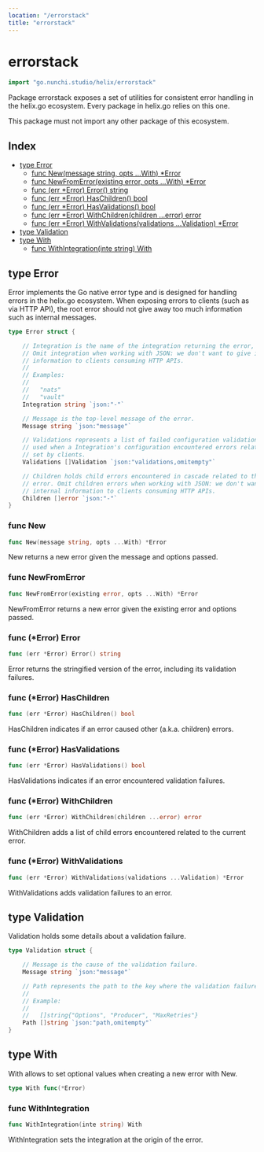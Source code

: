 ```yaml
---
location: "/errorstack"
title: "errorstack"
---
```


# errorstack

```go
import "go.nunchi.studio/helix/errorstack"
```

Package errorstack exposes a set of utilities for consistent error handling in the helix.go ecosystem. Every package in helix.go relies on this one.

This package must not import any other package of this ecosystem.

## Index

- [type Error](<#Error>)
  - [func New\(message string, opts ...With\) \*Error](<#New>)
  - [func NewFromError\(existing error, opts ...With\) \*Error](<#NewFromError>)
  - [func \(err \*Error\) Error\(\) string](<#Error.Error>)
  - [func \(err \*Error\) HasChildren\(\) bool](<#Error.HasChildren>)
  - [func \(err \*Error\) HasValidations\(\) bool](<#Error.HasValidations>)
  - [func \(err \*Error\) WithChildren\(children ...error\) error](<#Error.WithChildren>)
  - [func \(err \*Error\) WithValidations\(validations ...Validation\) \*Error](<#Error.WithValidations>)
- [type Validation](<#Validation>)
- [type With](<#With>)
  - [func WithIntegration\(inte string\) With](<#WithIntegration>)


## type Error

Error implements the Go native error type and is designed for handling errors in the helix.go ecosystem. When exposing errors to clients \(such as via HTTP API\), the root error should not give away too much information such as internal messages.

```go
type Error struct {

    // Integration is the name of the integration returning the error, if applicable.
    // Omit integration when working with JSON: we don't want to give internal
    // information to clients consuming HTTP APIs.
    //
    // Examples:
    //
    //   "nats"
    //   "vault"
    Integration string `json:"-"`

    // Message is the top-level message of the error.
    Message string `json:"message"`

    // Validations represents a list of failed configuration validations. This is
    // used when a Integration's configuration encountered errors related to values
    // set by clients.
    Validations []Validation `json:"validations,omitempty"`

    // Children holds child errors encountered in cascade related to the current
    // error. Omit children errors when working with JSON: we don't want to give
    // internal information to clients consuming HTTP APIs.
    Children []error `json:"-"`
}
```

### func New

```go
func New(message string, opts ...With) *Error
```

New returns a new error given the message and options passed.

### func NewFromError

```go
func NewFromError(existing error, opts ...With) *Error
```

NewFromError returns a new error given the existing error and options passed.

### func \(\*Error\) Error

```go
func (err *Error) Error() string
```

Error returns the stringified version of the error, including its validation failures.

### func \(\*Error\) HasChildren

```go
func (err *Error) HasChildren() bool
```

HasChildren indicates if an error caused other \(a.k.a. children\) errors.

### func \(\*Error\) HasValidations

```go
func (err *Error) HasValidations() bool
```

HasValidations indicates if an error encountered validation failures.

### func \(\*Error\) WithChildren

```go
func (err *Error) WithChildren(children ...error) error
```

WithChildren adds a list of child errors encountered related to the current error.

### func \(\*Error\) WithValidations

```go
func (err *Error) WithValidations(validations ...Validation) *Error
```

WithValidations adds validation failures to an error.

## type Validation

Validation holds some details about a validation failure.

```go
type Validation struct {

    // Message is the cause of the validation failure.
    Message string `json:"message"`

    // Path represents the path to the key where the validation failure occurred.
    //
    // Example:
    //
    //   []string{"Options", "Producer", "MaxRetries"}
    Path []string `json:"path,omitempty"`
}
```

## type With

With allows to set optional values when creating a new error with New.

```go
type With func(*Error)
```

### func WithIntegration

```go
func WithIntegration(inte string) With
```

WithIntegration sets the integration at the origin of the error.

